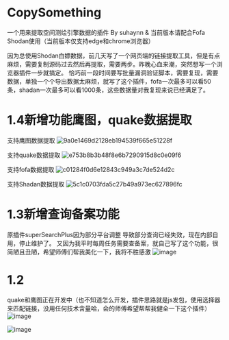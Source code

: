 # CopySomething

一个用来提取空间测绘引擎数据的插件 By suhaynn & 当前版本请配合Fofa Shodan使用（当前版本仅支持edge和chrome浏览器）

因为总使用Shodan白嫖数据，前几天写了一个网页端的链接提取工具，但是有点麻烦，需要复制源码过去然后再提取，需要两步。昨晚心血来潮，突然想写一个浏览器插件一步就搞定。
恰巧前一段时间要写批量漏洞验证脚本，需要复现，需要数据，单独一个个导出数据太麻烦，就写了这个插件，fofa一次最多可以看50条，shadan一次最多可以看1000条，这些数据量对我复现来说已经满足了。

# 1.4新增功能鹰图，quake数据提取
支持鹰图数据提取
![9a0e1469d2128eb194539f665e51228f](https://github.com/user-attachments/assets/260aee47-71f3-47c7-943c-6062405a5479)

支持quake数据提取
![e753b8b3b48f8e6b7290915d8c0e09f6](https://github.com/user-attachments/assets/5beb2a8d-9ced-4819-9baf-ea76bd7c3094)

支持fofa数据提取
![c01284f0d6e12843c949a3c7de524d2c](https://github.com/user-attachments/assets/cc3b2897-bf2e-4485-8a50-44f8d444640a)

支持Shadan数据提取
![5c1c0703fda5c27b49a973ec627896fc](https://github.com/user-attachments/assets/dba3c07e-c0e2-44d5-a6aa-9a71af68cdf9)



# 1.3新增查询备案功能
原插件superSearchPlus因为部分平台调整 导致部分查询已经失效，现在内部自用，停止维护了。
又因为我平时每周任务需要查备案，就自己写了这个功能，很简陋且丑陋，希望师傅们帮我美化一下，我将不胜感激
![image](https://github.com/user-attachments/assets/8cf6315b-80dd-4ecc-a77d-63077a336243)

# 1.2
quake和鹰图正在开发中（也不知道怎么开发，插件思路就是js发包，使用选择器来匹配链接，没用任何技术含量哈，会的师傅希望帮帮我健全一下这个插件）
![image](https://github.com/user-attachments/assets/c9227519-159f-4aac-b6d2-009f5beccc1e)

![image](https://github.com/user-attachments/assets/1b2deaa9-a9e5-45bb-b39b-e512a19eec52)

